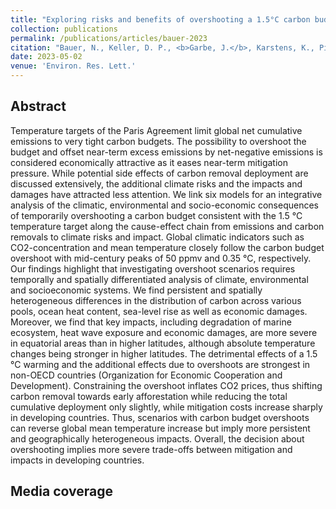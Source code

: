 ```yaml
---
title: "Exploring risks and benefits of overshooting a 1.5°C carbon budget over space and time"
collection: publications
permalink: /publications/articles/bauer-2023
citation: "Bauer, N., Keller, D. P., <b>Garbe, J.</b>, Karstens, K., Piontek, F., von Bloh, W., Thiery, W., Zeitz, M., Mengel, M., Strefler, J., Thonicke, K., and Winkelmann, R.: <i>Exploring risks and benefits of overshooting a 1.5°C carbon budget over space and time</i>, Environ. Res. Lett., 18, 054015, DOI: <a href='https://doi.org/10.1088/1748-9326/accd83'>10.1088/1748-9326/accd83</a>, 2023."
date: 2023-05-02
venue: 'Environ. Res. Lett.'
---
```


## Abstract
Temperature targets of the Paris Agreement limit global net cumulative emissions to very tight carbon budgets. The possibility to overshoot the budget and offset near-term excess emissions by net-negative emissions is considered economically attractive as it eases near-term mitigation pressure. While potential side effects of carbon removal deployment are discussed extensively, the additional climate risks and the impacts and damages have attracted less attention. We link six models for an integrative analysis of the climatic, environmental and socio-economic consequences of temporarily overshooting a carbon budget consistent with the 1.5 °C temperature target along the cause-effect chain from emissions and carbon removals to climate risks and impact. Global climatic indicators such as CO2-concentration and mean temperature closely follow the carbon budget overshoot with mid-century peaks of 50 ppmv and 0.35 °C, respectively. Our findings highlight that investigating overshoot scenarios requires temporally and spatially differentiated analysis of climate, environmental and socioeconomic systems. We find persistent and spatially heterogeneous differences in the distribution of carbon across various pools, ocean heat content, sea-level rise as well as economic damages. Moreover, we find that key impacts, including degradation of marine ecosystem, heat wave exposure and economic damages, are more severe in equatorial areas than in higher latitudes, although absolute temperature changes being stronger in higher latitudes. The detrimental effects of a 1.5 °C warming and the additional effects due to overshoots are strongest in non-OECD countries (Organization for Economic Cooperation and Development). Constraining the overshoot inflates CO2 prices, thus shifting carbon removal towards early afforestation while reducing the total cumulative deployment only slightly, while mitigation costs increase sharply in developing countries. Thus, scenarios with carbon budget overshoots can reverse global mean temperature increase but imply more persistent and geographically heterogeneous impacts. Overall, the decision about overshooting implies more severe trade-offs between mitigation and impacts in developing countries.

## Media coverage
<div style="float: right; margin-left: 10px;">
    <script type='text/javascript' src='https://d1bxh8uas1mnw7.cloudfront.net/assets/embed.js'></script>
    <div data-badge-details="right" data-badge-type="medium-donut" data-altmetric-id="147154670" data-condensed="true" class="altmetric-embed"></div>
</div>
